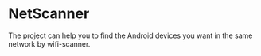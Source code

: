 # NetScanner

The project can help you to find the Android devices you want in the same network by wifi-scanner.
